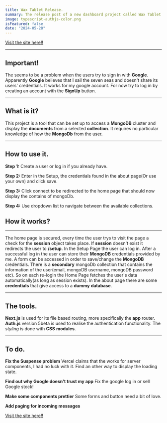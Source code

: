 ```yaml
---
title: Wax Tablet Release.
summary: The release post of a new dashboard project called Wax Tablet.
image: typescript-authjs-color.png
isFeatured: false
date: "2024-05-28"
---
```


[Visit the site here!!](https://wax-tablet-dashboard-themis-projects.vercel.app/)

---

## Important!

The seems to be a problem when the users try to sign in with **Google**. Apparently **Google** believes that I sail the seven seas and doesn't share its users' credentials. It works for my google account. For now try to log in by creating an account with the **SignUp** button.

---

## What is it?

This project is a tool that can be set up to access a **MongoDB** cluster and display the **documents** from a selected **collection**. It requires no particular knowledge of how the **MongoDb** from the user.

---

## How to use it.

**Step 1:** Create a user or log in if you already have.

**Step 2:** Enter in the Setup, the credentials found in the about page(Or use your own) and click save.

**Step 3:** Click connect to be redirected to the home page that should now display the contains of mongoDb.

**Step 4:** Use dropdown list to navigate between the available collections.

## How it works?

---

The home page is secured, every time the user trys to visit the page a check for the **session** object takes place. If **session** doesn't exist it redirects the user to **/setup**.
In the Setup Page the user can log in. After a successful log in the user can store their **MongoDB** credentials provided by me. A form can be accessed in order to save/change the **MongoDB** credentials. There is a **secondary** mongoDb collection that contains the information of the user(email, mongoDB username, mongoDB password etc). So on each re-login the Home Page fetches the user's data automatically(as long as session exists).
In the about page there are some **credentials** that give access to a **dummy** **database**.

---

## The tools.

**Next.js** is used for its file based routing, more specifically the **app** router. **Auth.js** version 5beta is used to realise the authentication functionality. The _styling_ is done with **CSS** **modules**.

---

## To do.

**Fix the Suspense problem** Vercel claims that the <Suspense> works for server components, I had no luck with it. Find an other way to display the loading state.

**Find out why Google doesn't trust my app** Fix the google log in or sell Google stock!

**Make some components prettier** Some forms and button need a bit of love.

**Add paging for incoming messages**

[Visit the site here!!](https://wax-tablet-dashboard-themis-projects.vercel.app/)
